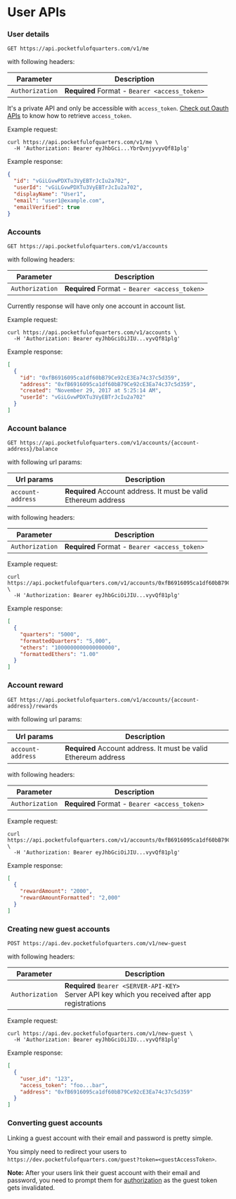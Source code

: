 # User APIs

### User details

```
GET https://api.pocketfulofquarters.com/v1/me
```

with following headers:

| Parameter       | Description                                   |
| --------------- | --------------------------------------------- |
| `Authorization` | **Required** Format - `Bearer <access_token>` |

It's a private API and only be accessible with `access_token`. [ Check out Oauth APIs](./user.md)
to know how to retrieve `access_token`.

Example request:

```CURL
curl https://api.pocketfulofquarters.com/v1/me \
  -H 'Authorization: Bearer eyJhbGci...YbrQvnjyvyvQf81plg'
```

Example response:

```json
{
  "id": "vGiLGvwPDXTu3VyEBTrJcIu2a702",
  "userId": "vGiLGvwPDXTu3VyEBTrJcIu2a702",
  "displayName": "User1",
  "email": "user1@example.com",
  "emailVerified": true
}
```

### Accounts

```
GET https://api.pocketfulofquarters.com/v1/accounts
```

with following headers:

| Parameter       | Description                                   |
| --------------- | --------------------------------------------- |
| `Authorization` | **Required** Format - `Bearer <access_token>` |

Currently response will have only one account in account list.

Example request:

```CURL
curl https://api.pocketfulofquarters.com/v1/accounts \
  -H 'Authorization: Bearer eyJhbGciOiJIU...vyvQf81plg'
```

Example response:

```json
[
  {
    "id": "0xfB6916095ca1df60bB79Ce92cE3Ea74c37c5d359",
    "address": "0xfB6916095ca1df60bB79Ce92cE3Ea74c37c5d359",
    "created": "November 29, 2017 at 5:25:14 AM",
    "userId": "vGiLGvwPDXTu3VyEBTrJcIu2a702"
  }
]
```

### Account balance

```
GET https://api.pocketfulofquarters.com/v1/accounts/{account-address}/balance
```

with following url params:

| Url params        | Description                                                     |
| ----------------- | --------------------------------------------------------------- |
| `account-address` | **Required** Account address. It must be valid Ethereum address |

with following headers:

| Parameter       | Description                                   |
| --------------- | --------------------------------------------- |
| `Authorization` | **Required** Format - `Bearer <access_token>` |

Example request:

```CURL
curl https://api.pocketfulofquarters.com/v1/accounts/0xfB6916095ca1df60bB79Ce92cE3Ea74c37c5d359/balance \
  -H 'Authorization: Bearer eyJhbGciOiJIU...vyvQf81plg'
```

Example response:

```json
[
  {
    "quarters": "5000",
    "formattedQuarters": "5,000",
    "ethers": "1000000000000000000",
    "formattedEthers": "1.00"
  }
]
```

### Account reward

```
GET https://api.pocketfulofquarters.com/v1/accounts/{account-address}/rewards
```

with following url params:

| Url params        | Description                                                     |
| ----------------- | --------------------------------------------------------------- |
| `account-address` | **Required** Account address. It must be valid Ethereum address |

with following headers:

| Parameter       | Description                                   |
| --------------- | --------------------------------------------- |
| `Authorization` | **Required** Format - `Bearer <access_token>` |

Example request:

```CURL
curl https://api.pocketfulofquarters.com/v1/accounts/0xfB6916095ca1df60bB79Ce92cE3Ea74c37c5d359/rewards \
  -H 'Authorization: Bearer eyJhbGciOiJIU...vyvQf81plg'
```

Example response:

```json
[
  {
    "rewardAmount": "2000",
    "rewardAmountFormatted": "2,000"
  }
]
```

### Creating new guest accounts

```
POST https://api.dev.pocketfulofquarters.com/v1/new-guest
```

with following headers:

| Parameter       | Description                                                                                            |
| --------------- | ------------------------------------------------------------------------------------------------------ |
| `Authorization` | **Required** `Bearer <SERVER-API-KEY>` <br/> Server API key which you received after app registrations |

Example request:

```CURL
curl https://api.dev.pocketfulofquarters.com/v1/new-guest \
  -H 'Authorization: Bearer eyJhbGciOiJIU...vyvQf81plg'
```

Example response:

```json
[
  {
    "user_id": "123",
    "access_token": "foo...bar",
    "address": "0xfB6916095ca1df60bB79Ce92cE3Ea74c37c5d359"
  }
]
```

### Converting guest accounts

Linking a guest account with their email and password is pretty simple.

You simply need to redirect your users to `https://dev.pocketfulofquarters.com/guest?token=<guestAccessToken>`.

**Note:** After your users link their guest account with their email and password, you need to prompt them for [authorization](./oauth.md) as the guest token gets invalidated.
